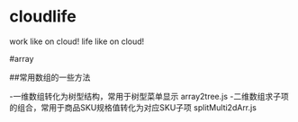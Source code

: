 cloudlife
=========

work like on cloud!
life like on cloud!


#array

##常用数组的一些方法

-一维数组转化为树型结构，常用于树型菜单显示  array2tree.js
-二维数组求子项的组合，常用于商品SKU规格值转化为对应SKU子项    splitMulti2dArr.js